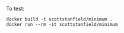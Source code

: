 To test:

```
docker build -t scottstanfield/minimum .
docker run --rm -it scottstanfield/minimum
```
